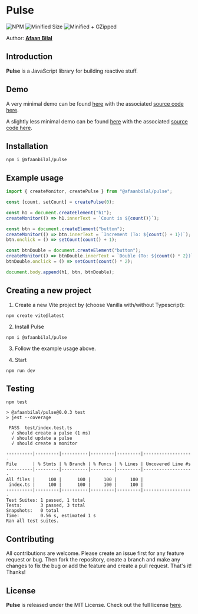 Pulse
=====

![NPM](https://img.shields.io/npm/v/@afaanbilal/pulse?style=for-the-badge)
![Minified Size](https://img.shields.io/bundlephobia/min/@afaanbilal/pulse@0.0.3?style=for-the-badge)
![Minified + GZipped](https://img.shields.io/bundlephobia/minzip/@afaanbilal/pulse@0.0.3?label=MIN%20%2B%20GZIPPED&style=for-the-badge)

Author: **[Afaan Bilal](https://afaan.dev)**

## Introduction
**Pulse** is a JavaScript library for building reactive stuff.

## Demo
A very minimal demo can be found [here](http://afaan.dev/pulse/) with the associated [source code here](https://github.com/AfaanBilal/pulse).

A slightly less minimal demo can be found [here](http://afaan.dev/pulse-demo/) with the associated [source code here](https://github.com/AfaanBilal/pulse-demo).

## Installation
````
npm i @afaanbilal/pulse
````

## Example usage
````js
import { createMonitor, createPulse } from "@afaanbilal/pulse";

const [count, setCount] = createPulse(0);

const h1 = document.createElement("h1");
createMonitor(() => h1.innerText = `Count is ${count()}`);

const btn = document.createElement("button");
createMonitor(() => btn.innerText = `Increment (To: ${count() + 1})`);
btn.onclick = () => setCount(count() + 1);

const btnDouble = document.createElement("button");
createMonitor(() => btnDouble.innerText = `Double (To: ${count() * 2})`);
btnDouble.onclick = () => setCount(count() * 2);

document.body.append(h1, btn, btnDouble);

````

## Creating a new project

1. Create a new Vite project by (choose Vanilla with/without Typescript):

````
npm create vite@latest
````

2. Install Pulse
````
npm i @afaanbilal/pulse
````

3. Follow the example usage above.

4. Start
````
npm run dev
````

## Testing
````
npm test
````

````
> @afaanbilal/pulse@0.0.3 test
> jest --coverage

 PASS  test/index.test.ts
  √ should create a pulse (1 ms)
  √ should update a pulse
  √ should create a monitor

----------|---------|----------|---------|---------|-------------------
File      | % Stmts | % Branch | % Funcs | % Lines | Uncovered Line #s
----------|---------|----------|---------|---------|-------------------
All files |     100 |      100 |     100 |     100 |
 index.ts |     100 |      100 |     100 |     100 |
----------|---------|----------|---------|---------|-------------------
Test Suites: 1 passed, 1 total
Tests:       3 passed, 3 total
Snapshots:   0 total
Time:        0.56 s, estimated 1 s
Ran all test suites.
````

## Contributing
All contributions are welcome. Please create an issue first for any feature request
or bug. Then fork the repository, create a branch and make any changes to fix the bug
or add the feature and create a pull request. That's it!
Thanks!

## License
**Pulse** is released under the MIT License.
Check out the full license [here](LICENSE).
